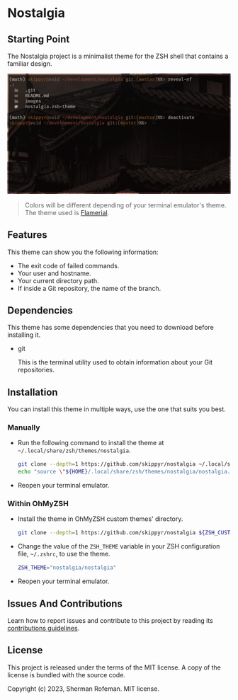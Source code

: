 # Nostalgia

## Starting Point

The Nostalgia project is a minimalist theme for the ZSH shell that contains
a familiar design.

![](images/preview.png)

> Colors will be different depending of your terminal emulator's theme. The
> theme used is [Flamerial](https://github.com/skippyr/flamerial).

## Features

This theme can show you the following information:

-   The exit code of failed commands.
-   Your user and hostname.
-   Your current directory path.
-   If inside a Git repository, the name of the branch.

## Dependencies

This theme has some dependencies that you need to download before installing it.

-   git

    This is the terminal utility used to obtain information about your Git
    repositories.

## Installation

You can install this theme in multiple ways, use the one that suits you best.

### Manually

-   Run the following command to install the theme at
    `~/.local/share/zsh/themes/nostalgia`.

    ```bash
    git clone --depth=1 https://github.com/skippyr/nostalgia ~/.local/share/zsh/themes/nostalgia &&
    echo "source \"${HOME}/.local/share/zsh/themes/nostalgia/nostalgia.zsh-theme\"" >> ~/.zshrc
    ```

-   Reopen your terminal emulator.

### Within OhMyZSH

-   Install the theme in OhMyZSH custom themes' directory.

    ```bash
    git clone --depth=1 https://github.com/skippyr/nostalgia ${ZSH_CUSTOM:-${HOME}/.oh-my-zsh/custom}/themes/nostalgia
    ```

-   Change the value of the `ZSH_THEME` variable in your ZSH configuration file,
    `~/.zshrc`, to use the theme.

    ```bash
    ZSH_THEME="nostalgia/nostalgia"
    ```

-   Reopen your terminal emulator.

## Issues And Contributions

Learn how to report issues and contribute to this project by reading its
[contributions guidelines](https://skippyr.github.io/materials/pages/contributions_guidelines.html).

## License

This project is released under the terms of the MIT license. A copy of the
license is bundled with the source code.

Copyright (c) 2023, Sherman Rofeman. MIT license.
